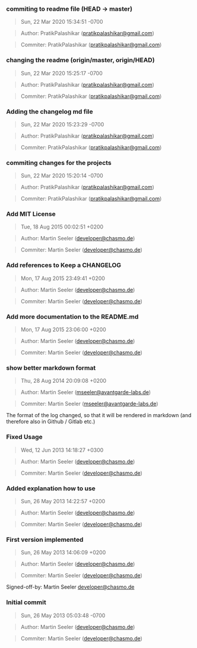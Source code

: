 ### commiting to readme file (HEAD -> master)
>Sun, 22 Mar 2020 15:34:51 -0700

>Author: PratikPalashikar (pratikpalashikar@gmail.com)

>Commiter: PratikPalashikar (pratikpalashikar@gmail.com)




### changing the readme (origin/master, origin/HEAD)
>Sun, 22 Mar 2020 15:25:17 -0700

>Author: PratikPalashikar (pratikpalashikar@gmail.com)

>Commiter: PratikPalashikar (pratikpalashikar@gmail.com)




### Adding the changelog md file
>Sun, 22 Mar 2020 15:23:29 -0700

>Author: PratikPalashikar (pratikpalashikar@gmail.com)

>Commiter: PratikPalashikar (pratikpalashikar@gmail.com)




### commiting changes for the projects
>Sun, 22 Mar 2020 15:20:14 -0700

>Author: PratikPalashikar (pratikpalashikar@gmail.com)

>Commiter: PratikPalashikar (pratikpalashikar@gmail.com)




### Add MIT License
>Tue, 18 Aug 2015 00:02:51 +0200

>Author: Martin Seeler (developer@chasmo.de)

>Commiter: Martin Seeler (developer@chasmo.de)




### Add references to Keep a CHANGELOG
>Mon, 17 Aug 2015 23:49:41 +0200

>Author: Martin Seeler (developer@chasmo.de)

>Commiter: Martin Seeler (developer@chasmo.de)




### Add more documentation to the README.md
>Mon, 17 Aug 2015 23:06:00 +0200

>Author: Martin Seeler (developer@chasmo.de)

>Commiter: Martin Seeler (developer@chasmo.de)




### show better markdown format
>Thu, 28 Aug 2014 20:09:08 +0200

>Author: Martin Seeler (mseeler@avantgarde-labs.de)

>Commiter: Martin Seeler (mseeler@avantgarde-labs.de)

The format of the log changed, so that it will be rendered in markdown (and therefore also in Github / Gitlab etc.)



### Fixed Usage
>Wed, 12 Jun 2013 14:18:27 +0300

>Author: Martin Seeler (developer@chasmo.de)

>Commiter: Martin Seeler (developer@chasmo.de)




### Added explanation how to use
>Sun, 26 May 2013 14:22:57 +0200

>Author: Martin Seeler (developer@chasmo.de)

>Commiter: Martin Seeler (developer@chasmo.de)




### First version implemented
>Sun, 26 May 2013 14:06:09 +0200

>Author: Martin Seeler (developer@chasmo.de)

>Commiter: Martin Seeler (developer@chasmo.de)

Signed-off-by: Martin Seeler <developer@chasmo.de>



### Initial commit
>Sun, 26 May 2013 05:03:48 -0700

>Author: Martin Seeler (developer@chasmo.de)

>Commiter: Martin Seeler (developer@chasmo.de)




